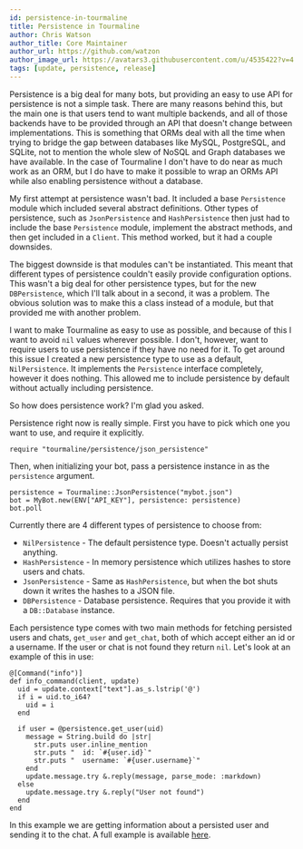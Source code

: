 ```yaml
---
id: persistence-in-tourmaline
title: Persistence in Tourmaline
author: Chris Watson
author_title: Core Maintainer
author_url: https://github.com/watzon
author_image_url: https://avatars3.githubusercontent.com/u/4535422?v=4
tags: [update, persistence, release]
---
```


Persistence is a big deal for many bots, but providing an easy to use API for persistence is not a simple task. There are many reasons behind this, but the main one is that users tend to want multiple backends, and all of those backends have to be provided through an API that doesn't change between implementations. <!--truncate--> This is something that ORMs deal with all the time when trying to bridge the gap between databases like MySQL, PostgreSQL, and SQLite, not to mention the whole slew of NoSQL and Graph databases we have available. In the case of Tourmaline I don't have to do near as much work as an ORM, but I do have to make it possible to wrap an ORMs API while also enabling persistence without a database.

My first attempt at persistence wasn't bad. It included a base `Persistence` module which included several abstract definitions. Other types of persistence, such as `JsonPersistence` and `HashPersistence` then just had to include the base `Persistence` module, implement the abstract methods, and then get included in a `Client`. This method worked, but it had a couple downsides.

The biggest downside is that modules can't be instantiated. This meant that different types of persistence couldn't easily provide configuration options. This wasn't a big deal for other persistence types, but for the new `DBPersistence`, which I'll talk about in a second, it was a problem. The obvious solution was to make this a class instead of a module, but that provided me with another problem.

I want to make Tourmaline as easy to use as possible, and because of this I want to avoid `nil` values wherever possible. I don't, however, want to require users to use persistence if they have no need for it. To get around this issue I created a new persistence type to use as a default, `NilPersistence`. It implements the `Persistence` interface completely, however it does nothing. This allowed me to include persistence by default without actually including persistence.

So how does persistence work? I'm glad you asked.

Persistence right now is really simple. First you have to pick which one you want to use, and require it explicitly.

```crystal
require "tourmaline/persistence/json_persistence"
```

Then, when initializing your bot, pass a persistence instance in as the `persistence` argument.

```crystal
persistence = Tourmaline::JsonPersistence("mybot.json")
bot = MyBot.new(ENV["API_KEY"], persistence: persistence)
bot.poll
```

Currently there are 4 different types of persistence to choose from:

- `NilPersistence` - The default persistence type. Doesn't actually persist anything.
- `HashPersistence` - In memory persistence which utilizes hashes to store users and chats.
- `JsonPersistence` - Same as `HashPersistence`, but when the bot shuts down it writes the hashes to a JSON file.
- `DBPersistence` - Database persistence. Requires that you provide it with a `DB::Database` instance.

Each persistence type comes with two main methods for fetching persisted users and chats, `get_user` and `get_chat`, both of which accept either an id or a username. If the user or chat is not found they return `nil`. Let's look at an example of this in use:

```crystal
@[Command("info")]
def info_command(client, update)
  uid = update.context["text"].as_s.lstrip('@')
  if i = uid.to_i64?
    uid = i
  end

  if user = @persistence.get_user(uid)
    message = String.build do |str|
      str.puts user.inline_mention
      str.puts "  id: `#{user.id}`"
      str.puts "  username: `#{user.username}`"
    end
    update.message.try &.reply(message, parse_mode: :markdown)
  else
    update.message.try &.reply("User not found")
  end
end
```

In this example we are getting information about a persisted user and sending it to the chat. A full example is available [here](https://github.com/protoncr/tourmaline/blob/v0.17.0/examples/persistent_bot.cr).